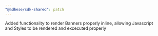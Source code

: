 ```yaml
---
"@adhese/sdk-shared": patch
---
```


Added functionality to render Banners properly inline, allowing Javascript and Styles to be rendered and excecuted properly
